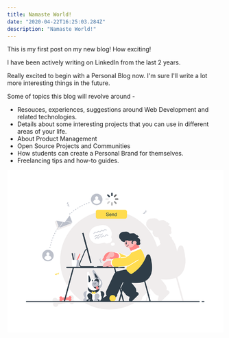 ```yaml
---
title: Namaste World!
date: "2020-04-22T16:25:03.284Z"
description: "Namaste World!"
---
```


This is my first post on my new blog! How exciting!

I have been actively writing on LinkedIn from the last 2 years. 

Really excited to begin with a Personal Blog now. 
I'm sure I'll write a lot more interesting things in the future.

Some of topics this blog will revolve around - 

* Resouces, experiences, suggestions around Web Development and related technologies. 
* Details about some interesting projects that you can use in different areas of your life. 
* About Product Management
* Open Source Projects and Communities 
* How students can create a Personal Brand for themselves. 
* Freelancing tips and how-to guides. 

![Let's Begin](./blogstart.png)
